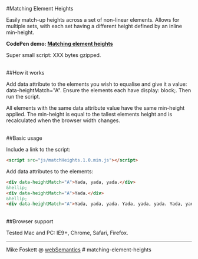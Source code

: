 #Matching Element Heights

Easily match-up heights across a set of non-linear elements.
Allows for multiple sets, with each set having a different height defined by an inline min-height.

<strong>CodePen demo: <a href="http://codepen.io/2kool2/pen/MbqGOQ">Matching element heights</a></strong>

Super small script: XXX bytes gzipped.


<br>
##How it works

Add data attribute to the elements you wish to equalise and give it a value: data-heightMatch="A".
Ensure the elements each have display: block;.
Then run the script.

All elements with the same data attribute value have the same min-height applied.
The min-height is equal to the tallest elements height and is recalculated when the browser width changes.

<br>
##Basic usage

Include a link to the script:

```html
<script src="js/matchHeights.1.0.min.js"></script>
```

Add data attributes to the elements:

```html
<div data-heightMatch="A">Yada, yada, yada.</div>
&hellip;
<div data-heightMatch="A">Yada.</div>
&hellip;
<div data-heightMatch="A">Yada, yada, yada. Yada, yada, yada. Yada, yada, yada.</div>
```

<br>
##Browser support

Tested Mac and PC: IE9+, Chrome, Safari, Firefox.


<hr>
Mike Foskett @ <a href="https://websemantics.uk/">webSemantics</a>
# matching-element-heights
